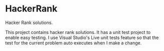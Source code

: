 # HackerRank
Hacker Rank solutions.

This project contains hacker rank solutions. It has a unit test project to enable easy testing. I use Visual Studio's Live unit tests feature so that the test for the current problem auto executes when I make a change.

